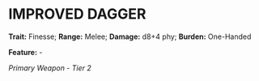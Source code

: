 # IMPROVED DAGGER

**Trait:** Finesse; **Range:** Melee; **Damage:** d8+4 phy; **Burden:** One-Handed

**Feature:** -

*Primary Weapon - Tier 2*